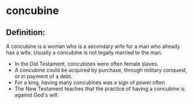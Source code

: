 # concubine #

## Definition: ##

A concubine is a woman who is a secondary wife for a man who already has a wife. Usually a concubine is not legally married to the man.

* In the Old Testament, concubines were often female slaves.
* A concubine could be acquired by purchase, through military conquest, or in payment of a debt.
* For a king, having many concubines was a sign of power.often 
* The New Testament teaches that the practice of having a concubine is against God's will.

